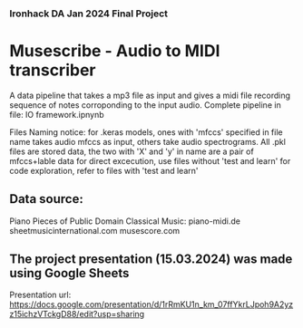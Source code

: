 ### Ironhack DA Jan 2024 Final Project
# Musescribe - Audio to MIDI transcriber

A data pipeline that takes a mp3 file as input and gives a midi file recording sequence of notes corroponding to the input audio.
Complete pipeline in file: IO framework.ipnynb

Files Naming notice:
for .keras models, ones with 'mfccs' specified in file name takes audio mfccs as input, others take audio spectrograms.
All .pkl files are stored data, the two with 'X' and 'y' in name are a pair of mfccs+lable data
for direct excecution, use files without 'test and learn'
for code exploration, refer to files with 'test and learn'

## Data source:
Piano Pieces of Public Domain Classical Music:
piano-midi.de
sheetmusicinternational.com
musescore.com

## The project presentation (15.03.2024) was made using Google Sheets
Presentation url: https://docs.google.com/presentation/d/1rRmKU1n_km_07ffYkrLJpoh9A2yzz15ichzVTckgD88/edit?usp=sharing
